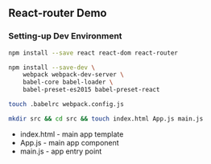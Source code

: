 ## React-router Demo

### Setting-up Dev Environment

```bash
npm install --save react react-dom react-router
```

```bash
npm install --save-dev \
    webpack webpack-dev-server \
    babel-core babel-loader \
    babel-preset-es2015 babel-preset-react 
```

```bash
touch .babelrc webpack.config.js
```

```bash
mkdir src && cd src && touch index.html App.js main.js
```

* index.html - main app template
* App.js - main app component
* main.js - app entry point